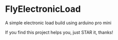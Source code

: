 # FlyElectronicLoad

A simple electronic load build using arduino pro mini

If you find this project helps you, just STAR it, thanks!